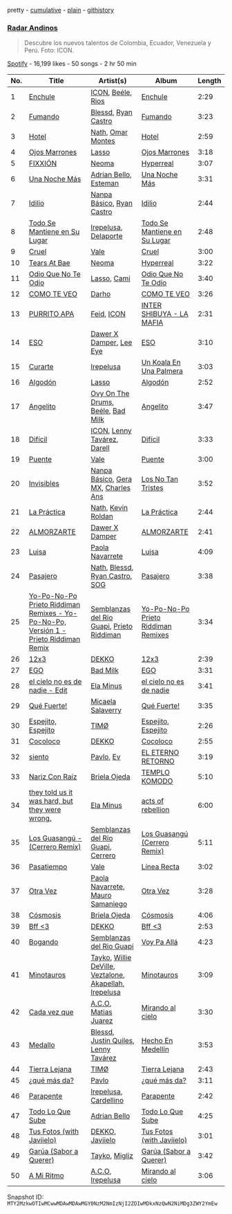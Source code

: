 pretty - [cumulative](/playlists/cumulative/37i9dQZF1DXbzFWXFlsp56.md) - [plain](/playlists/plain/37i9dQZF1DXbzFWXFlsp56) - [githistory](https://github.githistory.xyz/mackorone/spotify-playlist-archive/blob/main/playlists/plain/37i9dQZF1DXbzFWXFlsp56)

### [Radar Andinos](https://open.spotify.com/playlist/37i9dQZF1DXbzFWXFlsp56)

> Descubre los nuevos talentos de Colombia, Ecuador, Venezuela y Perú\. Foto: ICON.

[Spotify](https://open.spotify.com/user/spotify) - 16,199 likes - 50 songs - 2 hr 50 min

| No. | Title | Artist(s) | Album | Length |
|---|---|---|---|---|
| 1 | [Enchule](https://open.spotify.com/track/6NQQJRKTJeCuSnvNZ4J7xA) | [ICON](https://open.spotify.com/artist/0SSbTivuMrvdqgCt7ln6jD), [Beéle](https://open.spotify.com/artist/7a0XAaPaK2aDSqa8p3QnC7), [Rios](https://open.spotify.com/artist/7KMFl8gpxEh12b2H4vNhAU) | [Enchule](https://open.spotify.com/album/4yEObSjSnJ1FhFGopfbxnd) | 2:29 |
| 2 | [Fumando](https://open.spotify.com/track/7J02hWxvWMi026FUPXU4nq) | [Blessd](https://open.spotify.com/artist/1TA5sGRlKUJXBN4ZyJuDIX), [Ryan Castro](https://open.spotify.com/artist/7j6DKwmjbxvpQO8h914uEz) | [Fumando](https://open.spotify.com/album/26gxlnGOcwQsUheyskEuMV) | 3:23 |
| 3 | [Hotel](https://open.spotify.com/track/4k11pkNfqJsq7ZX1TbxBeo) | [Nath](https://open.spotify.com/artist/3fzFGIFcpHenYRfbnGf0JE), [Omar Montes](https://open.spotify.com/artist/3lY9Fxceu60W1rbon7PkuF) | [Hotel](https://open.spotify.com/album/1oOYJiGceppR1wxTUEbpbb) | 2:59 |
| 4 | [Ojos Marrones](https://open.spotify.com/track/7gwT3HGL84vF7bgtwL1N88) | [Lasso](https://open.spotify.com/artist/3SCOuAxngTC1yGjKMcIPEd) | [Ojos Marrones](https://open.spotify.com/album/5cgqNq1Esd6F0D1vQ9uD63) | 3:18 |
| 5 | [FIXXIÓN](https://open.spotify.com/track/7Hkfm6Yg7IH2VBmTGIjizg) | [Neoma](https://open.spotify.com/artist/1rS9ZvNEWqnKY19g6uiqip) | [Hyperreal](https://open.spotify.com/album/50ZzEixwx59PVmSUKthqId) | 3:07 |
| 6 | [Una Noche Más](https://open.spotify.com/track/6h5Y9eJqzgiunuQICVkQb6) | [Adrian Bello](https://open.spotify.com/artist/0ZwjmGhps2YvUMzB7ihFV8), [Esteman](https://open.spotify.com/artist/3ZtIhDSOuRkpDyqjx53X1R) | [Una Noche Más](https://open.spotify.com/album/1uzsloGLr9bFGr6SguBgZZ) | 3:31 |
| 7 | [Idilio](https://open.spotify.com/track/5FtjZf2fUJpwIrAkJwsK21) | [Nanpa Básico](https://open.spotify.com/artist/1cUpGtXcSQsovNYEZOQgOG), [Ryan Castro](https://open.spotify.com/artist/7j6DKwmjbxvpQO8h914uEz) | [Idilio](https://open.spotify.com/album/0g8fVIMvb5v9atJ0Uzv42o) | 2:44 |
| 8 | [Todo Se Mantiene en Su Lugar](https://open.spotify.com/track/1heE3OvlSL96SdP1RfaSaR) | [Irepelusa](https://open.spotify.com/artist/3KaNWDYObY73SDpcZBRzuw), [Delaporte](https://open.spotify.com/artist/1GDip5phlxYzeZ36vnf9kJ) | [Todo Se Mantiene en Su Lugar](https://open.spotify.com/album/29CXlnmN2XPtAGBMb2nGT0) | 2:48 |
| 9 | [Cruel](https://open.spotify.com/track/4m2A5OHjj4RDMrX5ZRw2MZ) | [Vale](https://open.spotify.com/artist/22p8vOZwMABvl5qt2nZHWD) | [Cruel](https://open.spotify.com/album/6QySmEGrl5YPwnaXhHc8kx) | 3:00 |
| 10 | [Tears At Bae](https://open.spotify.com/track/78YZ3FMouneV2rWFtBWifu) | [Neoma](https://open.spotify.com/artist/1rS9ZvNEWqnKY19g6uiqip) | [Hyperreal](https://open.spotify.com/album/50ZzEixwx59PVmSUKthqId) | 3:22 |
| 11 | [Odio Que No Te Odio](https://open.spotify.com/track/374Yj1kOLjGLYLOydbCO3i) | [Lasso](https://open.spotify.com/artist/3SCOuAxngTC1yGjKMcIPEd), [Cami](https://open.spotify.com/artist/3VCrybIJKH7UurbDcZbMmn) | [Odio Que No Te Odio](https://open.spotify.com/album/5pLHLNwXqkKRMlS5NEEkdW) | 3:40 |
| 12 | [COMO TE VEO](https://open.spotify.com/track/0A2hY1pA45fdkd4TtIyyTN) | [Darho](https://open.spotify.com/artist/3Vzymy9i8OqVAbiCbAXCWq) | [COMO TE VEO](https://open.spotify.com/album/0Qvobw139ix8zLlfLjjtKC) | 3:26 |
| 13 | [PURRITO APA](https://open.spotify.com/track/4s3clr8iaefWqqPxHGKZj1) | [Feid](https://open.spotify.com/artist/2LRoIwlKmHjgvigdNGBHNo), [ICON](https://open.spotify.com/artist/0SSbTivuMrvdqgCt7ln6jD) | [INTER SHIBUYA \- LA MAFIA](https://open.spotify.com/album/4hUQ4FB9GD5oDmw3XHIr0G) | 2:31 |
| 14 | [ESO](https://open.spotify.com/track/0LNfEN9cJbgWwaikO4kZxo) | [Dawer X Damper](https://open.spotify.com/artist/4OGeO4jU4OMK0kWh69UhtY), [Lee Eye](https://open.spotify.com/artist/1XQ6We9YHmRoIoD9rE9KBX) | [ESO](https://open.spotify.com/album/2Tug6Kh0os9ZcHWfQX23ne) | 3:10 |
| 15 | [Curarte](https://open.spotify.com/track/2zB5K2Ywzi9eOhj2KbsDZ4) | [Irepelusa](https://open.spotify.com/artist/3KaNWDYObY73SDpcZBRzuw) | [Un Koala En Una Palmera](https://open.spotify.com/album/3ZAYuvF9D2gG3Qflm4Ps4U) | 3:03 |
| 16 | [Algodón](https://open.spotify.com/track/4h7c7tqYjCBdWz8SPZh3bw) | [Lasso](https://open.spotify.com/artist/3SCOuAxngTC1yGjKMcIPEd) | [Algodón](https://open.spotify.com/album/35XG5qlu93AXHV56U8tKZm) | 2:52 |
| 17 | [Angelito](https://open.spotify.com/track/5zm5Ra1DVCmujK882R7QSP) | [Ovy On The Drums](https://open.spotify.com/artist/3m5qlPf2OkihLz3dRYnkPA), [Beéle](https://open.spotify.com/artist/7a0XAaPaK2aDSqa8p3QnC7), [Bad Milk](https://open.spotify.com/artist/5rMUEBZwYHovrlnuzggrVR) | [Angelito](https://open.spotify.com/album/51XfF3Vuzhj33GNL4GFUWw) | 3:47 |
| 18 | [Difícil](https://open.spotify.com/track/7bKssEnDzj8sNo5gOuyJDl) | [ICON](https://open.spotify.com/artist/0SSbTivuMrvdqgCt7ln6jD), [Lenny Tavárez](https://open.spotify.com/artist/1pQWsZQehhS4wavwh7Fnxd), [Darell](https://open.spotify.com/artist/1TtXnWcUs0FCkaZDPGYHdf) | [Difícil](https://open.spotify.com/album/1j2GHL9MJ0FSvZiItKHjVG) | 3:33 |
| 19 | [Puente](https://open.spotify.com/track/1KmEEVfPbIfOqXdVxr8gm2) | [Vale](https://open.spotify.com/artist/22p8vOZwMABvl5qt2nZHWD) | [Puente](https://open.spotify.com/album/3fFFuFzU8vpMbOhxDVCzBj) | 3:00 |
| 20 | [Invisibles](https://open.spotify.com/track/6QY5zaoulgveKCr7XE0vs9) | [Nanpa Básico](https://open.spotify.com/artist/1cUpGtXcSQsovNYEZOQgOG), [Gera MX](https://open.spotify.com/artist/2hejA1Dkf8v8R0koF44FvW), [Charles Ans](https://open.spotify.com/artist/5lYeiQxUTcGKVgAuTqbTeL) | [Los No Tan Tristes](https://open.spotify.com/album/2z1eY7EHl7VGDaDdyEW1LM) | 3:52 |
| 21 | [La Práctica](https://open.spotify.com/track/0ZIfCr76uPGFOSZO2ex7Id) | [Nath](https://open.spotify.com/artist/3fzFGIFcpHenYRfbnGf0JE), [Kevin Roldan](https://open.spotify.com/artist/1RBzGO6Nm3uyhUSxP7EDWO) | [La Práctica](https://open.spotify.com/album/3TrQZwo5PY35HKhAdRRO5F) | 2:44 |
| 22 | [ALMORZARTE](https://open.spotify.com/track/5gQVkXuT4CerW7XxgtinC9) | [Dawer X Damper](https://open.spotify.com/artist/4OGeO4jU4OMK0kWh69UhtY) | [ALMORZARTE](https://open.spotify.com/album/1JmCEUqTUCKbQdpOCQZSXR) | 2:41 |
| 23 | [Luisa](https://open.spotify.com/track/46yArd7VDfAZxKDGoKgE7Z) | [Paola Navarrete](https://open.spotify.com/artist/45nJ2GweSs0s4gWVGHLhYu) | [Luisa](https://open.spotify.com/album/41J6vPb5TIgniMbscw4s9w) | 4:09 |
| 24 | [Pasajero](https://open.spotify.com/track/2DBCUrj4QGthaclrPtSvgH) | [Nath](https://open.spotify.com/artist/3fzFGIFcpHenYRfbnGf0JE), [Blessd](https://open.spotify.com/artist/1TA5sGRlKUJXBN4ZyJuDIX), [Ryan Castro](https://open.spotify.com/artist/7j6DKwmjbxvpQO8h914uEz), [SOG](https://open.spotify.com/artist/18dspUI6gqabm5XCC2RcUD) | [Pasajero](https://open.spotify.com/album/6Pg8TU5UxCuINCTWTZbmZa) | 3:38 |
| 25 | [Yo\-Po\-No\-Po Prieto Riddiman Remixes \- Yo\-Po\-No\-Po, Versión 1 \- Prieto Riddiman Remix](https://open.spotify.com/track/7xgBaxGvCFnyJqLhMrMAIJ) | [Semblanzas del Rio Guapi](https://open.spotify.com/artist/5z2De8UDjNsituyyJOXh8H), [Prieto Riddiman](https://open.spotify.com/artist/25y4BwAI7JVq6UFvMuYjrD) | [Yo\-Po\-No\-Po Prieto Riddiman Remixes](https://open.spotify.com/album/0ahus37xHDFIzFfq7sdzU4) | 3:34 |
| 26 | [12x3](https://open.spotify.com/track/0HINQFSerZ6iMfSsaTO3G5) | [DEKKO](https://open.spotify.com/artist/6ZvYYrrfpb1Z7kICDyxWQE) | [12x3](https://open.spotify.com/album/2yTsZhJ86LtD1hvl8wSRPr) | 2:39 |
| 27 | [EGO](https://open.spotify.com/track/354pCNhr685jh0QEaGTAHH) | [Bad Milk](https://open.spotify.com/artist/5rMUEBZwYHovrlnuzggrVR) | [EGO](https://open.spotify.com/album/295wDTQXatb4fOeVpv9mlt) | 3:31 |
| 28 | [el cielo no es de nadie \- Edit](https://open.spotify.com/track/1pY4lWKYXLGqcSql0CzDuy) | [Ela Minus](https://open.spotify.com/artist/4rdJkXHNrMgowlwUdQAg8T) | [el cielo no es de nadie](https://open.spotify.com/album/2NzNIhJKRGCuPWfAJtUUCL) | 3:41 |
| 29 | [Qué Fuerte!](https://open.spotify.com/track/622LoMYDvaNxAY0ana38OA) | [Micaela Salaverry](https://open.spotify.com/artist/2kihOo2Sxwt99sOHc7KFeo) | [Qué Fuerte!](https://open.spotify.com/album/4IUPx8lwW7xBbXMkGFYsPf) | 3:35 |
| 30 | [Espejito, Espejito](https://open.spotify.com/track/3fK2tHK7FWZ0hfR1qyHZtG) | [TIMØ](https://open.spotify.com/artist/1KfRf4VkEYpL2G0FTWb7JX) | [Espejito, Espejito](https://open.spotify.com/album/3ymuxzJit7R2bD8OmfEqb1) | 2:26 |
| 31 | [Cocoloco](https://open.spotify.com/track/4DXaFrBzHcZaz1wFKhiMkm) | [DEKKO](https://open.spotify.com/artist/6ZvYYrrfpb1Z7kICDyxWQE) | [Cocoloco](https://open.spotify.com/album/0LrmYFkMJ4u7myFE3QHjga) | 2:55 |
| 32 | [siento](https://open.spotify.com/track/7F9ZGygVeeBb30zC3u5xkt) | [Pavlo](https://open.spotify.com/artist/5HkbqKHZAvQjhjkhYm6mp2), [Ev](https://open.spotify.com/artist/21EczEifDKebasemX58Jp8) | [EL ETERNO RETORNO](https://open.spotify.com/album/6vBjLUk61sV9Qy27RwVOHj) | 3:19 |
| 33 | [Nariz Con Raíz](https://open.spotify.com/track/5ijJhZPMHeDljcpmgC2lLp) | [Briela Ojeda](https://open.spotify.com/artist/1MbehwcqhGMlU79kDBYOxo) | [TEMPLO KOMODO](https://open.spotify.com/album/0ju8Ri6jnaQllxgAnkoPXA) | 5:10 |
| 34 | [they told us it was hard, but they were wrong.](https://open.spotify.com/track/1appKZZwq0t8cBeovLBPKi) | [Ela Minus](https://open.spotify.com/artist/4rdJkXHNrMgowlwUdQAg8T) | [acts of rebellion](https://open.spotify.com/album/6PhhsnbohAEOXBdqsURBeh) | 6:00 |
| 35 | [Los Guasangú \- \(Cerrero Remix\)](https://open.spotify.com/track/5Cc7P1f3WRSFFP6iBencng) | [Semblanzas del Rio Guapi](https://open.spotify.com/artist/5z2De8UDjNsituyyJOXh8H), [Cerrero](https://open.spotify.com/artist/5cVZnnikhcTwPENYemDKF6) | [Los Guasangú \(Cerrero Remix\)](https://open.spotify.com/album/7Khc3U2x9wL0e7kx8PiFkV) | 5:11 |
| 36 | [Pasatiempo](https://open.spotify.com/track/5Zc09qHPIIo4vJkYeCfixc) | [Vale](https://open.spotify.com/artist/22p8vOZwMABvl5qt2nZHWD) | [Línea Recta](https://open.spotify.com/album/19Gt3qUgfakD1rVw82iyzL) | 3:02 |
| 37 | [Otra Vez](https://open.spotify.com/track/07qmEk8quEVLhYPBg8tMhg) | [Paola Navarrete](https://open.spotify.com/artist/45nJ2GweSs0s4gWVGHLhYu), [Mauro Samaniego](https://open.spotify.com/artist/1mV80wU5C7aFDPn7GYRw9L) | [Otra Vez](https://open.spotify.com/album/1ZPJvMej6IEZLzBxRw5SG0) | 3:28 |
| 38 | [Cósmosis](https://open.spotify.com/track/3vttNxDd4DyFbOJqCsuklx) | [Briela Ojeda](https://open.spotify.com/artist/1MbehwcqhGMlU79kDBYOxo) | [Cósmosis](https://open.spotify.com/album/6NESna540i2qvjwpeUmEhx) | 4:06 |
| 39 | [Bff <3](https://open.spotify.com/track/1i1RYy42uVr7KBCpA5Gjym) | [DEKKO](https://open.spotify.com/artist/6ZvYYrrfpb1Z7kICDyxWQE) | [Bff <3](https://open.spotify.com/album/25pzrcoYq32V2h8LNz42Wu) | 2:53 |
| 40 | [Bogando](https://open.spotify.com/track/24k6qrLWl6GsF8tFXgkKuo) | [Semblanzas del Rio Guapi](https://open.spotify.com/artist/5z2De8UDjNsituyyJOXh8H) | [Voy Pa Allá](https://open.spotify.com/album/2VkO77Wpc5HF312r8Itfa4) | 4:23 |
| 41 | [Minotauros](https://open.spotify.com/track/1Q496s61Y6lEbFmGiost0a) | [Tayko](https://open.spotify.com/artist/3TqicTPfXQLiPPZWKtHk0m), [Willie DeVille](https://open.spotify.com/artist/18vnqu7XJRHPmua3tsejG5), [Veztalone](https://open.spotify.com/artist/5KhJh3jJOH5EkZiplQLw5h), [Akapellah](https://open.spotify.com/artist/6fMZytDgX1Q9OV6ndSugym), [Irepelusa](https://open.spotify.com/artist/3KaNWDYObY73SDpcZBRzuw) | [Minotauros](https://open.spotify.com/album/1wF5pnsm6uE4uzYIEGyk5W) | 3:09 |
| 42 | [Cada vez que](https://open.spotify.com/track/7fSRmuhqJBkHL0DmjS13Ks) | [A.C.O](https://open.spotify.com/artist/0x2z4hugJaiGdTP0lzhxvO), [Matias Juarez](https://open.spotify.com/artist/0DTBJHXaPCzSHR5aa0ezZf) | [Mirando al cielo](https://open.spotify.com/album/4bKbHme7qn0tV1UW9MnRGn) | 3:30 |
| 43 | [Medallo](https://open.spotify.com/track/6lX6l7OuA3qrnIRfdsr0dw) | [Blessd](https://open.spotify.com/artist/1TA5sGRlKUJXBN4ZyJuDIX), [Justin Quiles](https://open.spotify.com/artist/14zUHaJZo1mnYtn6IBRaRP), [Lenny Tavárez](https://open.spotify.com/artist/1pQWsZQehhS4wavwh7Fnxd) | [Hecho En Medellín](https://open.spotify.com/album/50SdnzlrXUMadt9JYeaJSh) | 3:53 |
| 44 | [Tierra Lejana](https://open.spotify.com/track/1NSU3JeZrClnWlhlnzPZZF) | [TIMØ](https://open.spotify.com/artist/1KfRf4VkEYpL2G0FTWb7JX) | [Tierra Lejana](https://open.spotify.com/album/6YxISPw4AT6G1PKzeLJk4K) | 2:43 |
| 45 | [¿qué más da?](https://open.spotify.com/track/09I75WeZNBSDUXX66hcWHF) | [Pavlo](https://open.spotify.com/artist/5HkbqKHZAvQjhjkhYm6mp2) | [¿qué más da?](https://open.spotify.com/album/2lhGoTSIZ1VJx5OkXhNW6t) | 3:11 |
| 46 | [Parapente](https://open.spotify.com/track/7I748qKWSny5fh18KAFnWz) | [Irepelusa](https://open.spotify.com/artist/3KaNWDYObY73SDpcZBRzuw), [Cardellino](https://open.spotify.com/artist/7HFja6X48hWE58m3pQnGV0) | [Parapente](https://open.spotify.com/album/2ZT8R1lhtbkoKRvS21Nqvd) | 2:42 |
| 47 | [Todo Lo Que Sube](https://open.spotify.com/track/4Nue2wVbfAAVURd26kjNEN) | [Adrian Bello](https://open.spotify.com/artist/0ZwjmGhps2YvUMzB7ihFV8) | [Todo Lo Que Sube](https://open.spotify.com/album/0rnPkYTulKklj3XbNuP9Ar) | 4:25 |
| 48 | [Tus Fotos \(with Javiielo\)](https://open.spotify.com/track/1I9nceRI1bSCE4QYiltuI3) | [DEKKO](https://open.spotify.com/artist/6ZvYYrrfpb1Z7kICDyxWQE), [Javiielo](https://open.spotify.com/artist/3HH6yOn1yJNZo3RY5zEfy5) | [Tus Fotos \(with Javiielo\)](https://open.spotify.com/album/0DSdxX7PSym9rzdrhypsMr) | 3:01 |
| 49 | [Garúa \(Sabor a Querer\)](https://open.spotify.com/track/39jlkB93dZvtx8RG0Zkhdc) | [Tayko](https://open.spotify.com/artist/3TqicTPfXQLiPPZWKtHk0m), [Migliz](https://open.spotify.com/artist/0Wg0zqWRumeTT4AEMIVu2b) | [Garúa \(Sabor a Querer\)](https://open.spotify.com/album/0XiN7T7kky8LzThoVwbgNO) | 3:42 |
| 50 | [A Mi Ritmo](https://open.spotify.com/track/0dpTDF578tB1gdRnahSyyp) | [A.C.O](https://open.spotify.com/artist/0x2z4hugJaiGdTP0lzhxvO), [Irepelusa](https://open.spotify.com/artist/3KaNWDYObY73SDpcZBRzuw) | [Mirando al cielo](https://open.spotify.com/album/4bKbHme7qn0tV1UW9MnRGn) | 3:06 |

Snapshot ID: `MTY2MzkwOTIwMCwwMDAwMDAwMGY0NzM2NmIzNjI2ZDIwMDkxNzQwN2NiMDg3ZWY2YmEw`
